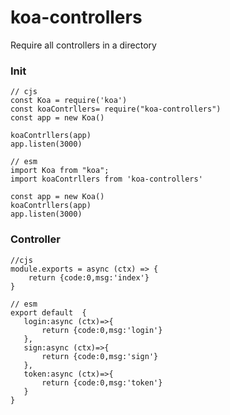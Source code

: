 # koa-controllers
 Require all controllers in a directory

### Init
```
// cjs
const Koa = require('koa')
const koaContrllers= require("koa-controllers")
const app = new Koa()

koaContrllers(app)
app.listen(3000)
```

```
// esm
import Koa from "koa";
import koaContrllers from 'koa-controllers'

const app = new Koa()
koaContrllers(app)
app.listen(3000)
```

### Controller
```
//cjs
module.exports = async (ctx) => {
    return {code:0,msg:'index'}
}
 ```
 ```
// esm
export default  {
    login:async (ctx)=>{
        return {code:0,msg:'login'}
    },
    sign:async (ctx)=>{
        return {code:0,msg:'sign'}
    },
    token:async (ctx)=>{
        return {code:0,msg:'token'}
    }
}
```